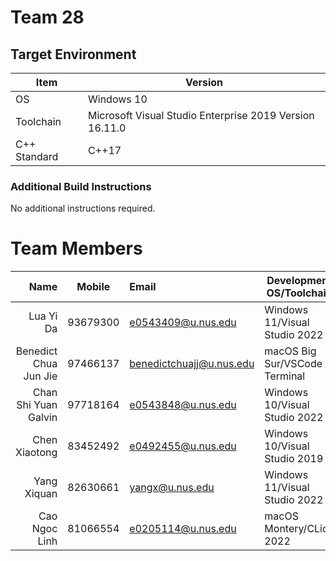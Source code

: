 # Team 28

## Target Environment

Item | Version
-|-
OS | Windows 10
Toolchain | Microsoft Visual Studio Enterprise 2019 Version 16.11.0
C++ Standard | C++17

### Additional Build Instructions

No additional instructions required.

# Team Members

Name | Mobile | Email | Development OS/Toolchain
-:|:-:|:-|-|
Lua Yi Da | 93679300 | e0543409@u.nus.edu | Windows 11/Visual Studio 2022
Benedict Chua Jun Jie | 97466137 | benedictchuajj@u.nus.edu | macOS Big Sur/VSCode + Terminal
Chan Shi Yuan Galvin | 97718164 | e0543848@u.nus.edu | Windows 10/Visual Studio 2022
Chen Xiaotong | 83452492 | e0492455@u.nus.edu | Windows 10/Visual Studio 2019
Yang Xiquan | 82630661 | yangx@u.nus.edu | Windows 11/Visual Studio 2022
Cao Ngoc Linh | 81066554 | e0205114@u.nus.edu | macOS Montery/CLion 2022
